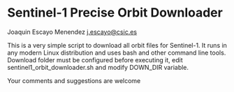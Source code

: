 # Sentinel-1 Precise Orbit Downloader
Joaquin Escayo Menendez j.escayo@csic.es

This is a very simple script to download all orbit files for Sentinel-1.
It runs in any modern Linux distribution and uses bash and other command line tools.
Download folder must be configured before executing it, edit sentinel1_orbit_downloader.sh and modify DOWN_DIR variable.

Your comments and suggestions are welcome
